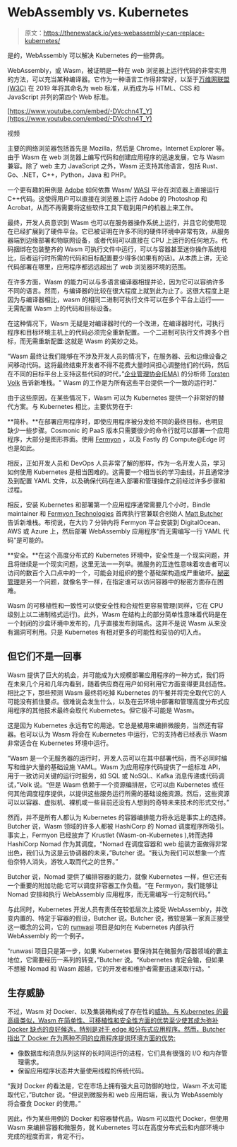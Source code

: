 # WebAssembly vs. Kubernetes

> 原文：<https://thenewstack.io/yes-webassembly-can-replace-kubernetes/>

是的，WebAssembly 可以解决 Kubernetes 的一些弊病。

WebAssembly，或 Wasm，被证明是一种在 web 浏览器上运行代码的非常实用的方法，可以充当某种编译器。它作为一种语言工作得非常好，以至于[万维网联盟(W3C)](https://thenewstack.io/this-week-in-programming-the-time-has-come-to-pay-attention-to-webassembly/) 在 2019 年将其命名为 web 标准，从而成为与 HTML、CSS 和 JavaScript 并列的第四个 Web 标准。

[https://www.youtube.com/embed/-DVcchn4T_Y](https://www.youtube.com/embed/-DVcchn4T_Y)

视频

主要的网络浏览器包括首先是 Mozilla，然后是 Chrome，Internet Explorer 等。由于 Wasm 在 web 浏览器上编写代码和创建应用程序的迅速发展，它与 Wasm 兼容。除了 web 主力 JavaScript 之外，Wasm 还支持其他语言，包括 Rust、Go、.NET，C++，Python，Java 和 PHP。

一个更有趣的用例是 [Adobe](https://www.adobe.com) 如何依靠 Wasm/ [WASI](https://wasi.dev/) 平台在浏览器上直接运行 C++代码。这使得用户可以直接在浏览器上运行 Adobe 的 Photoshop 和 Acrobat，从而不再需要将这些软件工具下载到用户的机器上来工作。

最终，开发人员意识到 Wasm 也可以在服务器操作系统上运行，并且它的使用现在已经扩展到了硬件平台。它已被证明在许多不同的硬件环境中非常有效，从服务器端到边缘部署和物联网设备，或者代码可以直接在 CPU 上运行的任何地方。代码捆绑在包装整齐的 Wasm 可执行文件中运行，可以与容器甚至迷你操作系统相比，后者运行时所需的代码和目标配置要少得多(如果有的话)。从本质上讲，无论代码部署在哪里，应用程序都远远超出了 web 浏览器环境的范围。

在许多方面，Wasm 的能力可以与多语言编译器相提并论，因为它可以容纳许多不同的语言。然而，与编译器的比较在很大程度上就到此为止了。这很大程度上是因为与编译器相比，wasm 的相同二进制可执行文件可以在多个平台上运行——无需配置 Wasm 上的代码和目标设备。

在这种情况下，Wasm 无疑是对编译器时代的一个改进，在编译器时代，可执行程序和目标环境主机上的代码必须完全重新配置。一个二进制可执行文件跨多个目标，而无需重新配置:这就是 Wasm 的美妙之处。

“Wasm 最终让我们能够在不涉及开发人员的情况下，在服务器、云和边缘设备之间移动代码。这将最终结束开发者不得不花费大量时间担心调整他们的代码，然后在不同的目标平台上支持这些代码的时代，”[企业管理协会(EMA)](https://www.enterprisemanagement.com/) 的分析师 [Torsten Volk](https://www.linkedin.com/in/torstenvolk) 告诉新堆栈。" Wasm 的工作是为所有这些平台提供一个一致的运行时."

由于这些原因，在某些情况下，Wasm 可以为 Kubernetes 提供一个非常好的替代方案。与 Kubernetes 相比，主要优势在于:

**简朴。**在部署应用程序时，即使应用程序被分发给不同的最终目标，也明显缺少一些步骤。Cosmonic 的 PaaS 版本只需要很少的命令行就可以部署一个应用程序，大部分是图形界面。使用 [Fermyon](https://thenewstack.io/whats-next-in-webassembly/) ，以及 Fastly 的 Compute@Edge 时也是如此。

相反，正如开发人员和 DevOps 人员非常了解的那样，作为一名开发人员，学习如何使用 Kubernetes 是相当困难的。这需要一个相当长的学习曲线，并且通常涉及到配置 YAML 文件，以及确保代码在进入部署和管理操作之前经过许多步骤和过程。

相反，安装 Kubernetes 和部署第一个应用程序通常需要几个小时，Bindle maintainer 和 [Fermyon Technologies](https://www.fermyon.com/) 首席执行官兼联合创始人 [Matt Butcher](https://www.linkedin.com/in/mattbutcher/) 告诉新堆栈。布彻说，在大约 7 分钟内将 Fermyon 平台安装到 DigitalOcean、AWS 或 Azure 上，然后部署 WebAssembly 应用程序“而无需编写一行 YAML 代码”是可能的。

**安全。**在这个高度分布式的 Kubernetes 环境中，安全性是一个现实问题，并且将继续是一个现实问题，这里无法一一列举。微服务的互连性意味着攻击者可以访问的数百个入口点中的一个，可能会对组织的整个基础架构造成严重破坏。[秘密管理](https://thenewstack.io/kubernetes-secrets-management-3-approaches-9-best-practices/)是另一个问题，就像名字一样，在指定谁可以访问容器中的秘密方面存在困难。

Wasm 的可移植性和一致性可以使安全性和合规性更容易管理(同样，它在 CPU 级别上以二进制格式运行)。此外，Wasm 在结构上的部分简单性意味着代码是在一个封闭的沙盒环境中发布的，几乎直接发布到端点。这并不是说 Wasm 从来没有漏洞可利用。只是 Kubernetes 有相对更多的可能性和妥协的切入点。

## 但它们不是一回事

Wasm 提供了巨大的机会，并可能成为大规模部署应用程序的一种方式，我们将在未来几个月和几年内看到，随着供应商在用户如何利用它方面变得更具创造性。相比之下，那些预测 Wasm 最终将吃掉 Kubernetes 的午餐并将完全取代它的人可能没有抓住要点。很难说会发生什么，以及在云环境中部署和管理高度分布式应用程序的其他技术最终会取代 Kubernetes。但它极不可能是 Wasm。

这是因为 Kubernetes 永远有它的用途。它总是被用来编排微服务，当然还有容器。也可以认为 Wasm 将会在 Kubernetes 中运行，它的支持者已经表示 Wasm 非常适合在 Kubernetes 环境中运行。

“Wasm 是一个无服务器的运行时，开发人员可以在其中部署代码，而不必同时编写和维护大量的基础设施 YAML。Wasm 为应用程序代码提供了一组标准 API，用于一致访问关键的运行时服务，如 SQL 或 NoSQL、Kafka 消息传递或代码调试，”Volk 说。“但是 Wasm 依赖于一个资源编排层，它可以由 Kubernetes 或任何其他调度程序提供，以提供这些服务运行所需的基础设施资源。然后，这些资源可以以容器、虚拟机、裸机或一些目前还没有人想到的奇特未来技术的形式交付。”

然而，并不是所有人都认为 Kubernetes 的容器编排能力将永远是事实上的选择。Butcher 说，Wasm 领域的许多人都被 HashiCorp 的 Nomad 调度程序所吸引。事实上，Fermyon 已经放弃了 Krustlet (Wasm-on-Kubernetes ),转而选择 HashiCorp Nomad 作为其调度。“Nomad 在调度容器和 web 组装方面做得非常出色，我们认为这是云协调器的未来，”Butcher 说。“我认为我们可以想象一个库伯奈特人消失，游牧人取而代之的世界。”

Butcher 说，Nomad 提供了编排容器的能力，就像 Kubernetes 一样，但它还有一个重要的附加功能:它可以调度非容器工作负载。“在 Fermyon，我们能够让 Nomad 安排和执行 WebAssembly 应用程序，而无需编写一行定制代码。”

与此同时，Kubernetes 开发人员有责任在较低层次上接受 WebAssembly，并改变内置的、特定于容器的假设，Butcher 说。Butcher 说，微软是第一家真正接受这一概念的公司，它的 [runwasi](https://github.com/containerd/runwasi) 项目是如何在 Kubernetes 内部执行 WebAssembly 的一个例子。

“runwasi 项目只是第一步，如果 Kubernetes 要保持其在微服务/容器领域的霸主地位，它需要经历一系列的转变，”Butcher 说。“Kubernetes 肯定会输，但如果不想被 Nomad 和 Wasm 超越，它的开发者和维护者需要迅速采取行动。"

## 生存威胁

不过，Wasm 对 Docker、以及集装箱构成了存在性的[威胁。与 Kubernetes 的最高级类似，Wasm 在简单性、可移植性和安全性方面的优势至少使其成为弥补 Docker 缺点的良好候选，特别是对于 edge 和分布式应用程序。然而，Butcher 指出了 Docker 在为两种不同的应用程序提供环境方面的优势:](https://thenewstack.io/when-webassembly-replaces-docker/)

*   像数据库和消息队列这样的长时间运行的进程，它们具有很强的 I/O 和内存管理需求。
*   保留应用程序状态并大量使用线程的传统代码。

“我对 Docker 的看法是，它在市场上拥有强大且可防御的地位，Wasm 不太可能取代它，”Butcher 说。“但说到微服务和 web 应用后端，我认为 WebAssembly 将会蚕食 Docker 的使用。”

因此，作为某些用例的 Docker 和容器替代品，Wasm 可以取代 Docker，但使用 Wasm 来编排容器和微服务，就 Kubernetes 可以在高度分布式云和内部环境中完成的程度而言，肯定不行。

<svg xmlns:xlink="http://www.w3.org/1999/xlink" viewBox="0 0 68 31" version="1.1"><title>Group</title> <desc>Created with Sketch.</desc></svg>
